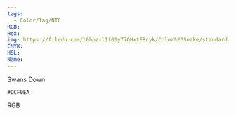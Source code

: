 ```yaml
---
tags:
  - Color/Tag/NTC
RGB:
Hex:
img: https://filedn.com/l0hpzxl1f01yT7GHxtF8cyk/Color%20Snake/standard_csv_to_svg/%23/DCF0EA.svg
CMYK:
HSL:
Name:
---
```

Swans Down
```palette
#DCF0EA
```
RGB
